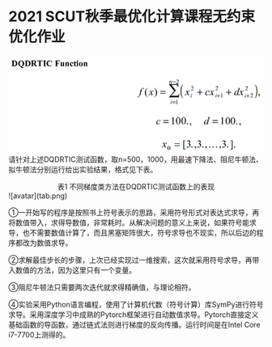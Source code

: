 # 2021 SCUT秋季最优化计算课程无约束优化作业 

![avatar](pic1.png)
请针对上述DQDRTIC测试函数，取n=500，1000，用最速下降法、阻尼牛顿法、拟牛顿法分别运行给出实验结果，格式见下表。
<center>表1 不同梯度类方法在DQDRTIC测试函数上的表现</center>
![avatar](tab.png)

①一开始写的程序是按照书上符号表示的思路，采用符号形式对表达式求导，再将数值带入，求得导数值，非常耗时。从解决问题的意义上来说，如果符号能求导，也不需要数值计算了，而且黑塞矩阵很大，符号求导也不现实，所以后边的程序都改为数值求导。

②求解最佳步长的步骤，上次已经实现过一维搜索，这次就采用符号求导，再带入数值的方法，因为这里只有一个变量。

③阻尼牛顿法只需要两次迭代就求得精确值，与理论相符。

④实验采用Python语言编程，使用了计算机代数（符号计算）库SymPy进行符号求导。采用深度学习中成熟的Pytorch框架进行自动数值求导。Pytorch直接定义基础函数的导函数，通过链式法则进行梯度的反向传播。运行时间是在Intel Core i7-7700上测得的。